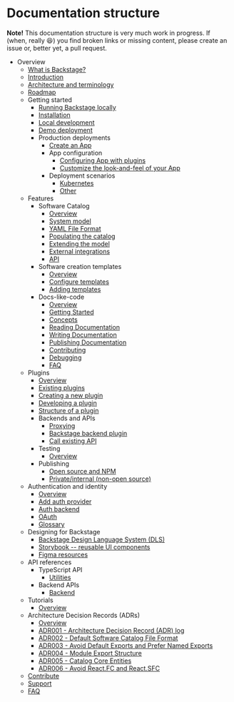 # Documentation structure

**Note!** This documentation structure is very much work in progress. If (when,
really 😆) you find broken links or missing content, please create an issue or,
better yet, a pull request.

- Overview
  - [What is Backstage?](overview/what-is-backstage.md)
  - [Introduction](overview/introduction.md)
  - [Architecture and terminology](overview/architecture-terminology.md)
  - [Roadmap](overview/roadmap.md)
  - Getting started
    - [Running Backstage locally](getting-started/index.md)
    - [Installation](getting-started/installation.md)
    - [Local development](getting-started/development-environment.md)
    - [Demo deployment](https://backstage-demo.roadie.io)
    - Production deployments
      - [Create an App](getting-started/create-an-app.md)
      - App configuration
        - [Configuring App with plugins](getting-started/configure-app-with-plugins.md)
        - [Customize the look-and-feel of your App](getting-started/customize-app-look-and-feel.md)
      - Deployment scenarios
        - [Kubernetes](getting-started/deployment-k8s.md)
        - [Other](getting-started/deployment-other.md)
  - Features
    - Software Catalog
      - [Overview](features/software-catalog/index.md)
      - [System model](features/software-catalog/system-model.md)
      - [YAML File Format](features/software-catalog/descriptor-format.md)
      - [Populating the catalog](features/software-catalog/populating.md)
      - [Extending the model](features/software-catalog/extending-the-model.md)
      - [External integrations](features/software-catalog/external-integrations.md)
      - [API](features/software-catalog/api.md)
    - Software creation templates
      - [Overview](features/software-templates/index.md)
      - [Configure templates](features/software-templates/configure-templates.md)
      - [Adding templates](features/software-templates/adding-templates.md)
    - Docs-like-code
      - [Overview](features/techdocs/README.md)
      - [Getting Started](features/techdocs/getting-started.md)
      - [Concepts](features/techdocs/concepts.md)
      - [Reading Documentation](features/techdocs/reading-documentation.md)
      - [Writing Documentation](features/techdocs/writing-documentation.md)
      - [Publishing Documentation](features/techdocs/publishing-documentation.md)
      - [Contributing](features/techdocs/contributing.md)
      - [Debugging](features/techdocs/debugging.md)
      - [FAQ](features/techdocs/FAQ.md)
  - Plugins
    - [Overview](plugins/index.md)
    - [Existing plugins](plugins/existing-plugins.md)
    - [Creating a new plugin](plugins/create-a-plugin.md)
    - [Developing a plugin](plugins/developing-plugins.md)
    - [Structure of a plugin](plugins/structure-of-a-plugin.md)
    - Backends and APIs
      - [Proxying](plugins/proxying.md)
      - [Backstage backend plugin](plugins/proxying.md)
      - [Call existing API](plugins/call-existing-api.md)
    - Testing
      - [Overview](plugins/testing.md)
    - Publishing
      - [Open source and NPM](plugins/publish-open-source.md)
      - [Private/internal (non-open source)](plugins/publish-private.md)
  - Authentication and identity
    - [Overview](auth/index.md)
    - [Add auth provider](auth/add-auth-provider.md)
    - [Auth backend](auth/auth-backend.md)
    - [OAuth](auth/oauth.md)
    - [Glossary](auth/glossary.md)
  - Designing for Backstage
    - [Backstage Design Language System (DLS)](dls/design.md)
    - [Storybook -- reusable UI components](dls/storybook.md)
    - [Figma resources](dls/figma.md)
  - API references
    - TypeScript API
      - [Utilities](api/utility-apis.md)
    - Backend APIs
      - [Backend](api/backend.md)
  - Tutorials
    - [Overview](tutorials/index.md)
  - Architecture Decision Records (ADRs)
    - [Overview](architecture-decisions/index.md)
    - [ADR001 - Architecture Decision Record (ADR) log](architecture-decisions/adr001-add-adr-log.md)
    - [ADR002 - Default Software Catalog File Format](architecture-decisions/adr002-default-catalog-file-format.md)
    - [ADR003 - Avoid Default Exports and Prefer Named Exports](architecture-decisions/adr003-avoid-default-exports.md)
    - [ADR004 - Module Export Structure](architecture-decisions/adr004-module-export-structure.md)
    - [ADR005 - Catalog Core Entities](architecture-decisions/adr005-catalog-core-entities.md)
    - [ADR006 - Avoid React.FC and React.SFC](architecture-decisions/adr006-avoid-react-fc.md)
  - [Contribute](../CONTRIBUTING.md)
  - [Support](overview/support.md)
  - [FAQ](FAQ.md)
